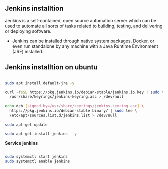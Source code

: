 ## Jenkins installtion

Jenkins is a self-contained, open source automation server which can be used to automate all sorts of tasks related to building, testing, and delivering or deploying software.

* Jenkins can be installed through native system packages, Docker, or even run standalone by any machine with a Java Runtime Environment (JRE) installed.


## Jenkins installtion on ubuntu

```bash

sudo apt install default-jre -y

curl -fsSL https://pkg.jenkins.io/debian-stable/jenkins.io.key | sudo tee \
  /usr/share/keyrings/jenkins-keyring.asc > /dev/null
  
echo deb [signed-by=/usr/share/keyrings/jenkins-keyring.asc] \
  https://pkg.jenkins.io/debian-stable binary/ | sudo tee \
  /etc/apt/sources.list.d/jenkins.list > /dev/null
  
sudo apt-get update

sudo apt-get install jenkins  -y

```

**Service jenkins**

```bash

sudo systemctl start jenkins
sudo systemctl enable jenkins

```
